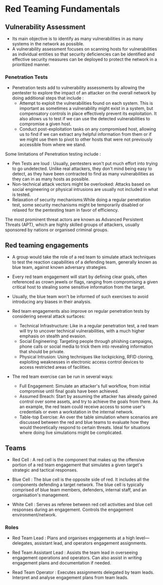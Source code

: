 # Red Teaming Fundamentals

## Vulnerability Assessment

- Its main objective is to identify as many vulnerabilities in as many systems in the network as possible.
- A vulnerability assessment focuses on scanning hosts for vulnerabilities as individual entities so that security deficiencies can be identified and effective security measures can be deployed to protect the network in a prioritized manner.

### Penetration Tests

-  Penetration tests add to vulnerability assessments by allowing the pentester to explore the impact of an attacker on the overall network by doing additional steps that include :
    - Attempt to exploit the vulnerabilities found on each system. This is important as sometimes a vulnerability might exist in a system, but compensatory controls in place effectively prevent its exploitation. It also allows us to test if we can use the detected vulnerabilities to compromise a given host.
    - Conduct post-exploitation tasks on any compromised host, allowing us to find if we can extract any helpful information from them or if we might use them to pivot to other hosts that were not previously accessible from where we stand.

Some limitations of Penetration testing include : 
- Pen Tests are loud :  Usually, pentesters won't put much effort into trying to go undetected. Unlike real attackers, they don't mind being easy to detect, as they have been contracted to find as many vulnerabilities as they can in as many hosts as possible.
- Non-technical attack vectors might be overlooked: Attacks based on social engineering or physical intrusions are usually not included in what is tested.
- Relaxation of security mechanisms:While doing a regular penetration test, some security mechanisms might be temporarily disabled or relaxed for the pentesting team in favor of efficiency.

 The most prominent threat actors are known as Advanced Persistent Threats (APT), which are highly skilled groups of attackers, usually sponsored by nations or organised criminal groups.

 ## Red teaming engagements

 - A group would take the role of a red team to simulate attack techniques to test the reaction capabilities of a defending team, generally known as blue team, against known adversary strategies. 
 - Every red team engagement will start by defining clear goals, often referenced as crown jewels or flags, ranging from compromising a given critical host to stealing some sensitive information from the target.
 -  Usually, the blue team won't be informed of such exercises to avoid introducing any biases in their analysis. 

 - Red team engagements also improve on regular penetration tests by considering several attack surfaces:

    - Technical Infrastructure: Like in a regular penetration test, a red team will try to uncover technical vulnerabilities, with a much higher emphasis on stealth and evasion.
    - Social Engineering: Targeting people through phishing campaigns, phone calls or social media to trick them into revealing information that should be private.
    - Physical Intrusion: Using techniques like lockpicking, RFID cloning, exploiting weaknesses in electronic access control devices to access restricted areas of facilities.

- The red team exercise can be run in several ways:

    - Full Engagement: Simulate an attacker's full workflow, from initial compromise until final goals have been achieved.
    - Assumed Breach: Start by assuming the attacker has already gained control over some assets, and try to achieve the goals from there. As an example, the red team could receive access to some user's credentials or even a workstation in the internal network.
    - Table-top Exercise:  An over the table simulation where scenarios are discussed between the red and blue teams to evaluate how they would theoretically respond to certain threats. Ideal for situations where doing live simulations might be complicated.

## Teams

- Red Cell : A red cell is the component that makes up the offensive portion of a red team engagement that simulates a given target's strategic and tactical responses.

- Blue Cell : The blue cell is the opposite side of red. It includes all the components defending a target network. The blue cell is typically comprised of blue team members, defenders, internal staff, and an organisation's management.

- White Cell : Serves as referee between red cell activities and blue cell responses during an engagement. Controls the engagement environment/network. 

### Roles 

- Red Team Lead : Plans and organises engagements at a high level—delegates, assistant lead, and operators engagement assignments.

- Red Team Assistant Lead : Assists the team lead in overseeing engagement operations and operators. Can also assist in writing engagement plans and documentation if needed.

- Read Team Operator : Executes assignments delegated by team leads. Interpret and analyse engagement plans from team leads.


